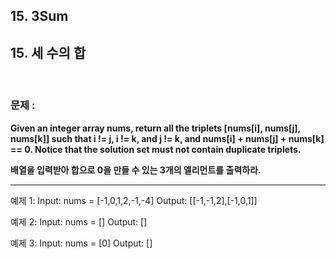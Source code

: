 ## 15. 3Sum
## 15. 세 수의 합

<br>

### 문제 : 

**Given an integer array nums, return all the triplets [nums[i], nums[j], nums[k]] such that i != j, i != k, and j != k, and nums[i] + nums[j] + nums[k] == 0. Notice that the solution set must not contain duplicate triplets.**

**배열을 입력받아 합으로 0을 만들 수 있는 3개의 엘리먼트를 출력하라.**

--------------------------------------

예제 1:
Input: nums = [-1,0,1,2,-1,-4]
Output: [[-1,-1,2],[-1,0,1]]

예제 2:
Input: nums = []
Output: []

예제 3:
Input: nums = [0]
Output: []